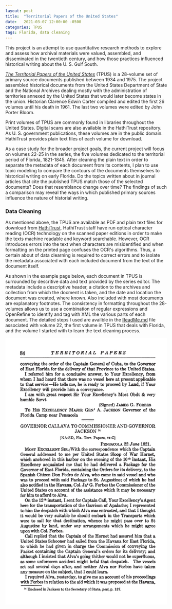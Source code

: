 ```yaml
---
layout: post
title:  "Territorial Papers of the United States"
date:   2021-03-07 12:00:00 -0500
categories: TPUS
tags: Florida, data cleaning
---
```


This project is an attempt to use quantitative research methods to explore and assess how archival materials were valued, assembled, and disseminated in the twentieth century, and how those practices influenced historical writing about the U. S. Gulf South.

[*The Territorial Papers of the United States*](https://catalog.hathitrust.org/Record/000495370) (TPUS) is a 28-volume set of primary source documents published between 1934 and 1975. The project assembled historical documents from the United States Department of State and the National Archives dealing mostly with the administration of territories annexed by the United States that would later become states in the union. Historian Clarence Edwin Carter compiled and edited the first 26 volumes until his death in 1961. The last two volumes were edited by John Porter Bloom.

Print volumes of TPUS are commonly found in libraries throughout the United States. Digital scans are also available in the HathiTrust repository. As U. S. government publications, these volumes are in the public domain. HathiTrust provides plain text files of each volume for download.

As a case study for the broader project goals, the current project will focus on volumes 22-25 in the series, the five volumes dedicated to the territorial period of Florida, 1821-1845. After cleaning the plain text in order to separate the metadata of each document from its contents, I plan to use topic modeling to compare the contours of the documents themselves to historical writing on early Florida. Do the topics written about in journal articles that cite the published TPUS match those of the selected documents? Does that resemblance change over time? The findings of such a comparison may reveal the ways in which published primary sources influence the nature of historial writing.

### Data Cleaning

As mentioned above, the TPUS are available as PDF and plain text files for download from [HathiTrust](https://hathitrust.org). HathiTrust staff have run optical character reading (OCR) technology on the scanned paper editions in order to make the texts machine readable and keyword searchable. However, OCR introduces errors into the text when characters are misidentified and when formatting on the printed page confuses the OCR's algorithms. Thus, a certain about of data clearning is required to correct errors and to isolate the metadata associated with each included document from the text of the document itself.

As shown in the example page below, each document in TPUS is surrounded by descritive data and text provided by the series editor. The metadata include a descriptive header, a citation to the archives and collection from which the docment is taken, and the date and location the document was created, where known. Also included with most documents are explanatory footnotes. The consistency in formatting throughout the 28-volumes allows us to use a combination of regular expressions and OpenRefine to identify and tag with XML the various parts of each document. The detailed steps I used are availble in the [ReadMe.md](https://github.com/comp-methods-fsu-2021/Beauchamp_TPUS_project/blob/main/TPUS_Florida_corpus/TPUSv22/ReadMe.md) file associated with volume 22, the first volume in TPUS that deals with Florida, and the volume I started with to learn the text cleaning process.

![Example page from TPUS volume 22](/assets/images/TPUS_v22_Florida_p84.png)